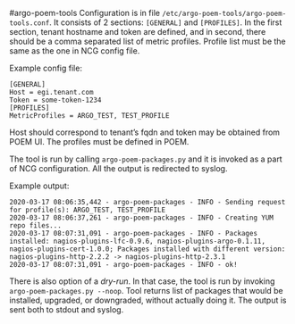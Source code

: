 #argo-poem-tools
Configuration is in file `/etc/argo-poem-tools/argo-poem-tools.conf`. It consists of 2 sections: `[GENERAL]` and `[PROFILES]`. In the first section, tenant hostname and token are defined, and in second, there should be a comma separated list of metric profiles. Profile list must be the same as the one in NCG config file. 

Example config file:
```
[GENERAL]
Host = egi.tenant.com
Token = some-token-1234
[PROFILES]
MetricProfiles = ARGO_TEST, TEST_PROFILE
```

Host should correspond to tenant’s fqdn and token may be obtained from POEM UI. The profiles must be defined in POEM.

The tool is run by calling `argo-poem-packages.py` and it is invoked as a part of NCG configuration. All the output is redirected to syslog.

Example output:
```
2020-03-17 08:06:35,442 - argo-poem-packages - INFO - Sending request for profile(s): ARGO_TEST, TEST_PROFILE
2020-03-17 08:06:37,261 - argo-poem-packages - INFO - Creating YUM repo files...
2020-03-17 08:07:31,091 - argo-poem-packages - INFO - Packages installed: nagios-plugins-lfc-0.9.6, nagios-plugins-argo-0.1.11, nagios-plugins-cert-1.0.0; Packages installed with different version: nagios-plugins-http-2.2.2 -> nagios-plugins-http-2.3.1
2020-03-17 08:07:31,091 - argo-poem-packages - INFO - ok!
```

There is also option of a *dry-run*. In that case, the tool is run by invoking `argo-poem-packages.py --noop`. Tool returns list of packages that would be installed, upgraded, or downgraded, without actually doing it. The output is sent both to stdout and syslog. 
